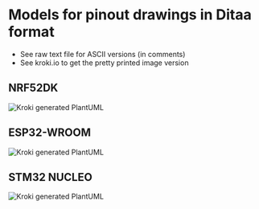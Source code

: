 # Models for pinout drawings in Ditaa format
* See raw text file for ASCII versions (in comments)
* See kroki.io to get the pretty printed image version

## NRF52DK
<!--

                                                            +----+
                                                    P0.27   | 10 |
                                                            |    |
                                                    P0.28   | 9  |
                                                            |    |
                                                    P0.02   | 8  |
        o                                                   |    |
     +---+                                          GND     | 7  |
     | 1 | VDD                                              |    |
     |   |                                          P0.25   | 6  |
     | 2 | VDD                                              |    |
     |   |                                          P0.24   | 5  |
     | 3 | RESET                                            |    |
     |   |                                          P0.23   | 4  |
     | 4 | VDD                                              |    |
     |   |                                          P0.22   | 3  |
     | 5 | 5V                                               |    |
     |   |                                          P0.20   | 2  |
     | 6 | GND                                              |    |
     |   |                                          P0.19   | 1  |
     | 7 | GND                                              |    |
     |   |                                                  +----+
     | 8 | NC                                                 o
     |   |                                                   P4
     +---+
      P1                                                    +----+
        o                                           P0.18   | 8  |
     +---+                                                  |    |
     | 1 | P0.03                                    P0.17   | 7  |
     |   |                                                  |    |
     | 2 | P0.04                                    P0.16   | 6  |
     |   |                                                  |    |
     | 3 | P0.28                                    P0.15   | 5  |
     |   |                                                  |    |
     | 4 | P0.29                                    P0.14   | 4  |
     |   |                                                  |    |
     | 5 | P0.30                                    P0.13   | 3  |
     |   |                                                  |    |
     | 6 | P0.31                                    P0.12   | 2  |
     |   |                                                  |    |
     +---+                                          P0.11   | 1  |
                                                            |    |
                                                            +----+
                                                              o
                                                             P3

                                                            +----+
                                                    P0.10   | 9  |
                                                            |    |
                                                    P0.09   | 8  |
                                                            |    |
                                                    P0.08   | 7  |
                                                            |    |
                                                    P0.07   | 6  |
                                                            |    |
                                                    P0.06   | 5  |
                                                            |    |
                                                    P0.05   | 4  |
                                                            |    |
                                                    P0.21   | 3  |
                                                            |    |
                                                    P0.01   | 2  |
                                                            |    |
                                                    P0.00   | 1  |
                                                            |    |
                                                            +----+
                                                              o
                                                             P6

-->

![Kroki generated PlantUML](https://kroki.io/ditaa/svg/eNrtl82OgyAURvc-BXszE_7RdW1m15iZSV_DF-DhC5RWBrpAINxZlASNi_vlyNUjDqhijB9mjENJ6Yo_qTJnjQhGeqih0O5QTDG5iBmBUmDqIqYwYquksN0Z80u_LouPUM8I0x0zr8tSTqEf1_kdEa5EBhEUgIK7EhFEMDO_zz_n344UzJXwIIIDrAX1979HCDuvqCsF9s_CHiHNfDy3nSjI7N-LPUJ1pnilX-sOjS6nwyFbFQJaeSAbr66VNPiYbMcESqZIoAft97ot1n7WziyXQiUCLVrWvxTUU_BcCpkItAEFu1O472UWhUgE2oCCe4o5l4InAm1AIe4UDOdSsESgDSikpyC5FDQRaDXFwdfMUpBIoP03XA32r4lAS8fKBqh7sM3A_2L3O6e7XwCKKZI3DIWK5A1DISN5w1CISN4wf4gkkjfMWpBI3jAU-C3vcEXkDZkJeKo=)

## ESP32-WROOM
<!--

            +-----+       +------------------+       +-----+
            | 3V3 |       |                  |       | GND |
            |     |       |                  |       |     |
            | EN  |       |                  |       | 23  |
            |     |       |                  |       |     |
            | VP  |       |    ESPRESSIF     |       | 22  |
            |     |       |                  |       |     |
            | VN  |       |    ESP32-WROOM   |       | TX  |
            |     |       |                  |       |     |
            | 34  |       |                  |       | RX  |
            |     |       |                  |       |     |
            | 35  |       |                  |       | 21  |
            |     |       |                  |       |     |
            | 32  |       |                  |       | GND |
            |     |       |                  |       |     |
            | 33  |       +------------------+       | 19  |
            |     |                                  |     |
            | 25  |                                  | 18  |
            |     |                                  |     |
            | 26  |                                  | 5   |
            |     |                                  |     |
            | 27  |                                  | 17  |
            |     |                                  |     |
            | 14  |                                  | 16  |
            |     |                                  |     |
            | 12  |                                  | 4   |
            |     |                                  |     |
            | GND |                                  | 0   |
            |     |                                  |     |
            | 13  |                                  | 2   |
            |     |                                  |     |
            | D2  |                                  | 15  |
            |     |                                  |     |
            | D3  |                                  | D1  |
            |     |                                  |     |
            | CMD |                                  | D0  |
            |     |                                  |     |
            | 5V  |                                  | CLK |
            |     |                                  |     |
            +-----+                                  +-----+
-->

![Kroki generated PlantUML](https://kroki.io/ditaa/svg/eNrFlssKgzAQRfd-xexFMDNG27WxpbQ-0GL7MX58W2mx0RJmcaF3EQgzh8MkBiRaEievxN7Oi1-Koy-WJpJRnutnt8lSOjaOpmhbU8HzuoKrRgmzENY8dquOauj6ahhOh7WZ0eZmaxZObn3b1h58vYPNkinhHm622ns2aDPTn75tkaUj8CQnMvvwzIH8NrNVwmaHNudK2BLaXGhnLsBmk2nNOdrMSjhDn_b8WDRwijYbUcKMNjvtaRuLNmtndgZsLmvlPbsUbLajEi4vZ6TZ_5UK5N34AGiqfao=)

## STM32 NUCLEO
<!--
                                                                         CN7

                                                                       +-------+
                                                                   D16 | 1 | 2 | D15
                                                                       |   |   |
                                                                   D17 | 3 | 4 | D14
                                                                       |   |   |
                                                                   D18 | 5 | 6 |
                    CN8                                                |   |   |
                                                                   D19 | 7 | 8 |
                  +-------+                                            |   |   |
               NC | 1 | 2 | D43                                    D20 | 9 | 10| D13
                  |   |   |                                            |   |   |
                  | 3 | 4 | D44                                    D21 | 11| 12| D12
                  |   |   |                                            |   |   |
                  | 5 | 6 | D45                                    D22 | 13| 14| D11
                  |   |   |                                            |   |   |
              3V3 | 7 | 8 | D46                                    D23 | 15| 16| D10
                  |   |   |                                            |   |   |
               5V | 9 | 10| D47                                    D24 | 17| 18| D9
                  |   |   |                                            |   |   |
              GND | 11| 12| D48                                    D25 | 19| 20| D8
                  |   |   |                                            |   |   |
              GND | 13| 14| D49                                        +-------+
                  |   |   |
                  | 15| 16| D50                                        +-------+
                  |   |   |                                            | 1 | 2 | D7
                  +-------+                                            |   |   |
                                                                       | 3 | 4 | D6
                  +-------+                                            |   |   |
              A0  | 1 | 2 | D51                                   GND  | 5 | 6 | D5
                  |   |   |                                            |   |   |
              A1  | 3 | 4 | D52                                    A6  | 7 | 8 | D4
                  |   |   |                                            |   |   |
              A2  | 5 | 6 | D53                                    A7  | 9 | 10| D3
                  |   |   |                                            |   |   |
              A3  | 7 | 8 | D54                                    A8  | 11| 12| D2
                  |   |   |                                            |   |   |
              A4  | 9 | 10| D55                                    D26 | 13| 14| D1
                  |   |   |                                            |   |   |
              A5  | 11| 12| GND                                    D27 | 15| 16| D0
                  |   |   |                                            |   |   |
              D72 | 13| 14| D56                                    GND | 17| 18| D42
                  |   |   |                                            |   |   |
              D71 | 15| 16| D57                                    D28 | 19| 20| D41
                  |   |   |                                            |   |   |
              D70 | 17| 18| D58                                    D29 | 21| 22| GND
                  |   |   |                                            |   |   |
              D69 | 19| 20| D59                                    D30 | 23| 24| D40
                  |   |   |                                            |   |   |
              D68 | 21| 22| D60                                    D31 | 25| 26| D39
                  |   |   |                                            |   |   |
              GND | 23| 24| D61                                    GND | 27| 28| D38
                  |   |   |                                            |   |   |
              D67 | 25| 26| D62                                    D32 | 29| 30| D37
                  |   |   |                                            |   |   |
              D66 | 27| 28| D63                                    D33 | 31| 32| D36
                  |   |   |                                            |   |   |
              D65 | 29| 30| D64                                    D34 | 33| 34| D35
                  |   |   |                                            |   |   |
                  +-------+                                            +-------+

                  CN9                                                  CN10
-->
![Kroki generated PlantUML](https://kroki.io/ditaa/svg/eNrFlssKgzAQRfd-xexFMDNG27WxpbQ-0GL7MX58W2mx0RJmcaF3EQgzh8MkBiRaEievxN7Oi1-Koy-WJpJRnutnt8lSOjaOpmhbU8HzuoKrRgmzENY8dquOauj6ahhOh7WZ0eZmaxZObn3b1h58vYPNkinhHm622ns2aDPTn75tkaUj8CQnMvvwzIH8NrNVwmaHNudK2BLaXGhnLsBmk2nNOdrMSjhDn_b8WDRwijYbUcKMNjvtaRuLNmtndgZsLmvlPbsUbLajEi4vZ6TZ_5UK5N34AGiqfao=)
